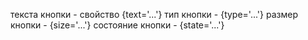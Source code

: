 текста кнопки - свойство {text='...'}
тип кнопки - {type='...'}
размер кнопки - {size='...'}
состояние кнопки - {state='...'}
